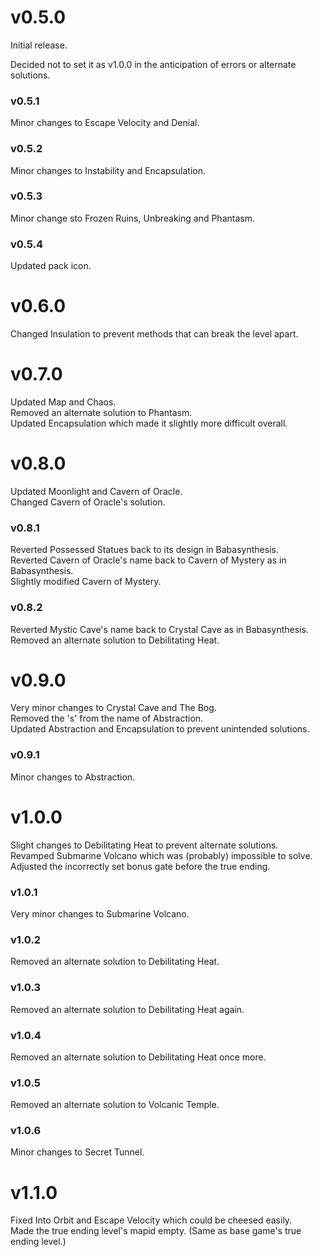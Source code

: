 # v0.5.0
Initial release.

Decided not to set it as v1.0.0 in the anticipation of errors or alternate solutions.

### v0.5.1
Minor changes to Escape Velocity and Denial.

### v0.5.2
Minor changes to Instability and Encapsulation.

### v0.5.3
Minor change sto Frozen Ruins, Unbreaking and Phantasm.

### v0.5.4
Updated pack icon.

# v0.6.0
Changed Insulation to prevent methods that can break the level apart.

# v0.7.0
Updated Map and Chaos.    
Removed an alternate solution to Phantasm.    
Updated Encapsulation which made it slightly more difficult overall.

# v0.8.0
Updated Moonlight and Cavern of Oracle.    
Changed Cavern of Oracle's solution.

### v0.8.1
Reverted Possessed Statues back to its design in Babasynthesis.    
Reverted Cavern of Oracle's name back to Cavern of Mystery as in Babasynthesis.    
Slightly modified Cavern of Mystery.

### v0.8.2
Reverted Mystic Cave's name back to Crystal Cave as in Babasynthesis.    
Removed an alternate solution to Debilitating Heat.

# v0.9.0
Very minor changes to Crystal Cave and The Bog.    
Removed the 's' from the name of Abstraction.    
Updated Abstraction and Encapsulation to prevent unintended solutions.

### v0.9.1
Minor changes to Abstraction.

# v1.0.0
Slight changes to Debilitating Heat to prevent alternate solutions.    
Revamped Submarine Volcano which was (probably) impossible to solve.    
Adjusted the incorrectly set bonus gate before the true ending.

### v1.0.1
Very minor changes to Submarine Volcano.

### v1.0.2
Removed an alternate solution to Debilitating Heat.

### v1.0.3
Removed an alternate solution to Debilitating Heat again.

### v1.0.4
Removed an alternate solution to Debilitating Heat once more.

### v1.0.5
Removed an alternate solution to Volcanic Temple.

### v1.0.6
Minor changes to Secret Tunnel.

# v1.1.0
Fixed Into Orbit and Escape Velocity which could be cheesed easily.    
Made the true ending level's mapid empty. (Same as base game's true ending level.)
